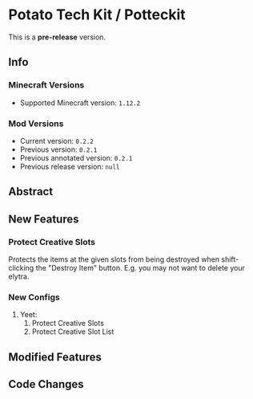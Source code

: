 # Potato Tech Kit / Potteckit

This is a **pre-release** version.

## Info

### Minecraft Versions

- Supported Minecraft version: `1.12.2`

### Mod Versions

- Current version: `0.2.2`
- Previous version: `0.2.1`
- Previous annotated version: `0.2.1`
- Previous release version: `null`

## Abstract

## New Features

### Protect Creative Slots

Protects the items at the given slots from being destroyed when shift-clicking the "Destroy Item" button. E.g. you may not want to delete your elytra.

### New Configs

1. Yeet:
   1. Protect Creative Slots
   2. Protect Creative Slot List

## Modified Features

## Code Changes
